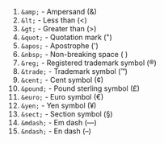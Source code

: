 1. `&amp;` - Ampersand (&)
2. `&lt;` - Less than (<)
3. `&gt;` - Greater than (>)
4. `&quot;` - Quotation mark (")
5. `&apos;` - Apostrophe (')
6. `&nbsp;` - Non-breaking space ( )
7. `&reg;` - Registered trademark symbol (®)
8. `&trade;` - Trademark symbol (™)
9. `&cent;` - Cent symbol (¢)
10. `&pound;` - Pound sterling symbol (£)
11. `&euro;` - Euro symbol (€)
12. `&yen;` - Yen symbol (¥)
13. `&sect;` - Section symbol (§)
14. `&mdash;` - Em dash (—)
15. `&ndash;` - En dash (–)